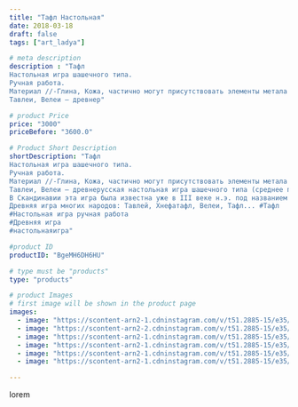 ```yaml
---
title: "Тафл Настольная"
date: 2018-03-18
draft: false
tags: ["art_ladya"]

# meta description
description : "Тафл
Настольная игра шашечного типа.
Ручная работа. 
Материал //-Глина, Кожа, частично могут присутствовать элементы метала и дерева.
Тавлеи, Велеи — древнер"

# product Price
price: "3000"
priceBefore: "3600.0"

# Product Short Description
shortDescription: "Тафл
Настольная игра шашечного типа.
Ручная работа. 
Материал //-Глина, Кожа, частично могут присутствовать элементы метала и дерева.
Тавлеи, Велеи — древнерусская настольная игра шашечного типа (среднее по сложности между шашками и шахматами) распространенная на Руси в 6 //- 12 вв. н. э. 
В Скандинавии эта игра была известна уже в III веке н.э. под названием Хнефатафл. Впоследствии викинги завезли ее в Гренландию, Исландию, Уэльс, Британию,и дальний восток.
Древняя игра многих народов: Тавлей, Хнефатафл, Велеи, Тафл... #Тафл
#Настольная игра ручная работа
#Древняя игра
#настольнаяигра"

#product ID
productID: "BgeMH6DH6HU"

# type must be "products"
type: "products"

# product Images
# first image will be shown in the product page
images:
  - image: "https://scontent-arn2-1.cdninstagram.com/v/t51.2885-15/e35/40437350_341468526398442_3458062321027383296_n.jpg?se=8&tp=1&_nc_ht=scontent-arn2-1.cdninstagram.com&_nc_cat=106&_nc_ohc=Hgm3iD0yPpIAX-ovLwh&ccb=7-4&oh=f3d134aed1b602335a74f2e0f9cbfc65&oe=608362D4&_nc_sid=83d603&ig_cache_key=MTczNzg3OTYwOTk4NDYzMzU2MQ%3D%3D.2-ccb7-4"
  - image: "https://scontent-arn2-2.cdninstagram.com/v/t51.2885-15/e35/40056536_472148706619188_7795022676216512512_n.jpg?se=8&tp=1&_nc_ht=scontent-arn2-2.cdninstagram.com&_nc_cat=100&_nc_ohc=Ek6EsePStS4AX9OfszO&ccb=7-4&oh=adf66929fb64163538be80c4310ca443&oe=6085ADD6&_nc_sid=83d603&ig_cache_key=MTczNzg3OTYyMDYxMjg1OTQwNg%3D%3D.2-ccb7-4"
  - image: "https://scontent-arn2-1.cdninstagram.com/v/t51.2885-15/e35/40193653_253154785539459_7444530255118729216_n.jpg?se=8&tp=1&_nc_ht=scontent-arn2-1.cdninstagram.com&_nc_cat=103&_nc_ohc=Z5Sk9Bl4PrsAX_yicro&ccb=7-4&oh=017877bbea8be1d3109407795ac1dcd7&oe=60844D3D&_nc_sid=83d603&ig_cache_key=MTczNzg3OTYzMjA5Njg4NTkwOA%3D%3D.2-ccb7-4"
  - image: "https://scontent-arn2-1.cdninstagram.com/v/t51.2885-15/e35/40065590_281686049221398_6670736504551112704_n.jpg?se=8&tp=1&_nc_ht=scontent-arn2-1.cdninstagram.com&_nc_cat=106&_nc_ohc=N-W_JADcp7EAX8331sE&ccb=7-4&oh=738454af2c76d29ab77723c0ed42397d&oe=60854182&_nc_sid=83d603&ig_cache_key=MTczNzg3OTY0MjczMzc5ODA2MQ%3D%3D.2-ccb7-4"
  - image: "https://scontent-arn2-1.cdninstagram.com/v/t51.2885-15/e35/40374835_327301801374170_4062581154077736960_n.jpg?se=8&tp=1&_nc_ht=scontent-arn2-1.cdninstagram.com&_nc_cat=102&_nc_ohc=mklMkUKMQ5AAX9XGP1n&ccb=7-4&oh=79a12985b7bbac0c5803ebc9ef35e2b3&oe=6084DE1D&_nc_sid=83d603&ig_cache_key=MTczNzg3OTY1MjkzNDEyMzczNw%3D%3D.2-ccb7-4"
  - image: "https://scontent-arn2-1.cdninstagram.com/v/t51.2885-15/e35/40032579_675508989483633_4948379834884554752_n.jpg?se=8&tp=1&_nc_ht=scontent-arn2-1.cdninstagram.com&_nc_cat=109&_nc_ohc=qBssyciej9cAX-ySiT2&ccb=7-4&oh=5ae8530156679cc4d2edade86d0cc03e&oe=60851FB2&_nc_sid=83d603&ig_cache_key=MTczNzg3OTY2NjcwODI3Nzg4Ng%3D%3D.2-ccb7-4"

---
```

lorem
